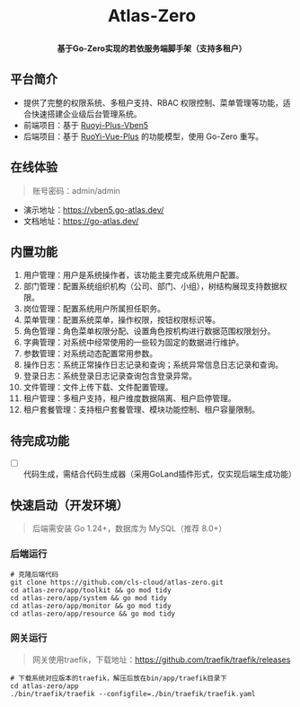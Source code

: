 <h1 align="center" style="margin: 30px 0 30px; font-weight: bold; font-size: 30px">Atlas-Zero</h1>
<h4 align="center">基于Go-Zero实现的若依服务端脚手架（支持多租户）</h4>

## 平台简介
+ 提供了完整的权限系统、多租户支持、RBAC 权限控制、菜单管理等功能，适合快速搭建企业级后台管理系统。
+ 前端项目：基于 [Ruoyi-Plus-Vben5](https://gitee.com/dapppp/ruoyi-plus-vben5.git) 
+ 后端项目：基于 [RuoYi-Vue-Plus](https://gitee.com/dromara/RuoYi-Vue-Plus.git) 的功能模型，使用 Go-Zero 重写。

## 在线体验
> 账号密码：admin/admin
+ 演示地址：https://vben5.go-atlas.dev/
+ 文档地址：https://go-atlas.dev/

## 内置功能
1.  用户管理：用户是系统操作者，该功能主要完成系统用户配置。
2.  部门管理：配置系统组织机构（公司、部门、小组），树结构展现支持数据权限。
3.  岗位管理：配置系统用户所属担任职务。
4.  菜单管理：配置系统菜单，操作权限，按钮权限标识等。
5.  角色管理：角色菜单权限分配、设置角色按机构进行数据范围权限划分。
6.  字典管理：对系统中经常使用的一些较为固定的数据进行维护。
7.  参数管理：对系统动态配置常用参数。
8.  操作日志：系统正常操作日志记录和查询；系统异常信息日志记录和查询。
9.  登录日志：系统登录日志记录查询包含登录异常。
10. 文件管理：文件上传下载、文件配置管理。
11. 租户管理：多租户支持，租户维度数据隔离、租户启停管理。
12. 租户套餐管理：支持租户套餐管理、模块功能控制、租户容量限制。

## 待完成功能
+ [ ] 代码生成，需结合代码生成器（采用GoLand插件形式，仅实现后端生成功能）

## 快速启动（开发环境）
> 后端需安装 Go 1.24+，数据库为 MySQL（推荐 8.0+） 

### 后端运行
```shell
# 克隆后端代码
git clone https://github.com/cls-cloud/atlas-zero.git
cd atlas-zero/app/toolkit && go mod tidy
cd atlas-zero/app/system && go mod tidy
cd atlas-zero/app/monitor && go mod tidy
cd atlas-zero/app/resource && go mod tidy
```
### 网关运行
> 网关使用traefik，下载地址：https://github.com/traefik/traefik/releases
```shell
# 下载系统对应版本的traefik，解压后放在bin/app/traefik目录下
cd atlas-zero/app
./bin/traefik/traefik --configfile=./bin/traefik/traefik.yaml
```


